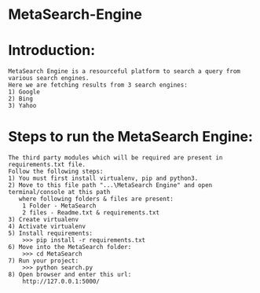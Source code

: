 # MetaSearch-Engine
# Introduction:
    MetaSearch Engine is a resourceful platform to search a query from various search engines.
    Here we are fetching results from 3 search engines:
    1) Google
    2) Bing
    3) Yahoo

# Steps to run the  MetaSearch Engine:
    The third party modules which will be required are present in requirements.txt file.
    Follow the following steps:
    1) You must first install virtualenv, pip and python3.
    2) Move to this file path "...\MetaSearch Engine" and open terminal/console at this path
       where following folders & files are present:
        1 Folder - MetaSearch
        2 files - Readme.txt & requirements.txt
    3) Create virtualenv
    4) Activate virtualenv
    5) Install requirements:
        >>> pip install -r requirements.txt
    6) Move into the MetaSearch folder:
        >>> cd MetaSearch
    7) Run your project:
        >>> python search.py
    8) Open browser and enter this url:
        http://127.0.0.1:5000/

